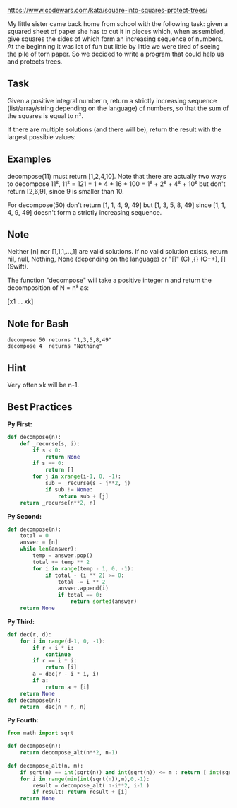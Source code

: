 https://www.codewars.com/kata/square-into-squares-protect-trees/

My little sister came back home from school with the following task: given a squared sheet of paper she has to cut it in pieces which, when assembled, give squares the sides of which form an increasing sequence of numbers. At the beginning it was lot of fun but little by little we were tired of seeing the pile of torn paper. So we decided to write a program that could help us and protects trees.

## Task
Given a positive integral number n, return a strictly increasing sequence (list/array/string depending on the language) of numbers, so that the sum of the squares is equal to n².

If there are multiple solutions (and there will be), return the result with the largest possible values:

## Examples
decompose(11) must return [1,2,4,10]. Note that there are actually two ways to decompose 11², 11² = 121 = 1 + 4 + 16 + 100 = 1² + 2² + 4² + 10² but don't return [2,6,9], since 9 is smaller than 10.

For decompose(50) don't return [1, 1, 4, 9, 49] but [1, 3, 5, 8, 49] since [1, 1, 4, 9, 49] doesn't form a strictly increasing sequence.

## Note
Neither [n] nor [1,1,1,…,1] are valid solutions. If no valid solution exists, return nil, null, Nothing, None (depending on the language) or "[]" (C) ,{} (C++), [] (Swift).

The function "decompose" will take a positive integer n and return the decomposition of N = n² as:

[x1 ... xk]
## Note for Bash
~~~
decompose 50 returns "1,3,5,8,49"
decompose 4  returns "Nothing"
~~~
## Hint
Very often xk will be n-1.


## Best Practices

**Py First:**
~~~py
def decompose(n):
    def _recurse(s, i):
        if s < 0:
            return None
        if s == 0:
            return []
        for j in xrange(i-1, 0, -1):
            sub = _recurse(s - j**2, j)
            if sub != None:
                return sub + [j]
    return _recurse(n**2, n)
~~~

**Py Second:**
~~~py
def decompose(n):
    total = 0
    answer = [n]
    while len(answer):
        temp = answer.pop()
        total += temp ** 2
        for i in range(temp - 1, 0, -1):
            if total - (i ** 2) >= 0:
                total -= i ** 2
                answer.append(i)
                if total == 0:
                    return sorted(answer)
    return None

~~~

**Py Third:**
~~~py
def dec(r, d):
    for i in range(d-1, 0, -1):
        if r < i * i:
            continue
        if r == i * i:
            return [i]
        a = dec(r - i * i, i)
        if a:
            return a + [i]
    return None
def decompose(n):
    return  dec(n * n, n)

~~~

**Py Fourth:**
~~~py
from math import sqrt

def decompose(n):
    return decompose_alt(n**2, n-1)
       
def decompose_alt(n, m):
    if sqrt(n) == int(sqrt(n)) and int(sqrt(n)) <= m : return [ int(sqrt(n)) ]
    for i in range(min(int(sqrt(n)),m),0,-1):
        result = decompose_alt( n-i**2, i-1 )
        if result: return result + [i]
    return None
~~~
